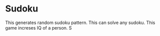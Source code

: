 # Sudoku
This generates random sudoku pattern.
This can solve any sudoku.
This game increses IQ of a person.
S
